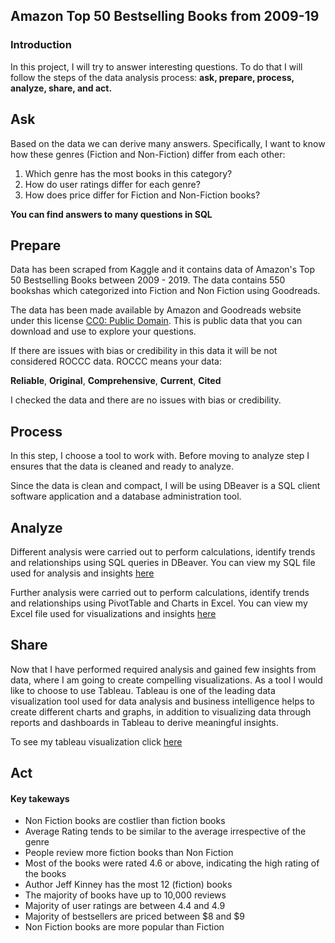 ## Amazon Top 50 Bestselling Books from 2009-19

### Introduction

In this project, I will try to answer interesting questions. To do that I will follow the steps of the data analysis process: **ask, prepare, process, analyze, share, and act.**

## Ask

Based on the data we can derive many answers. Specifically, I want to know how these genres (Fiction and Non-Fiction) differ from each other:

1. Which genre has the most books in this category?
2. How do user ratings differ for each genre?
3. How does price differ for Fiction and Non-Fiction books?

**You can find answers to many questions in SQL**

## Prepare

Data has been scraped from Kaggle and it contains data of Amazon's Top 50 Bestselling Books between 2009 - 2019. The data contains 550 bookshas which categorized into Fiction and Non Fiction using Goodreads.  

The data has been made available by Amazon and Goodreads website under this license [CC0: Public Domain](https://creativecommons.org/publicdomain/zero/1.0/). This is public data that you can download and use to explore your questions.

If there are issues with bias or credibility in this data it will be not considered ROCCC data. ROCCC means your data:

**Reliable**, **Original**, **Comprehensive**, **Current**, **Cited**

I checked the data and there are no issues with bias or credibility.

## Process

In this step, I choose a tool to work with. Before moving to analyze step I ensures that the data is cleaned and ready to analyze.

Since the data is clean and compact, I will be using DBeaver is a SQL client software application and a database administration tool.

## Analyze

Different analysis were carried out to perform calculations, identify trends and relationships using SQL queries in DBeaver. You can view my SQL file used for analysis and insights [here](https://github.com/SomonOlimzoda/AmazonTop50BestsellingBooks/blob/main/SQL%20script.sql)

Further analysis were carried out to perform calculations, identify trends and relationships using PivotTable and Charts in Excel. You can view my Excel file used for visualizations and insights [here](https://github.com/SomonOlimzoda/AmazonTop50BestsellingBooks/blob/main/Amazon%20bestselling%20books%202009-19_v1.xlsx)

## Share

Now that I have performed required analysis and gained few insights from data, where I am going to create compelling visualizations. As a tool I would like to choose to use Tableau. Tableau is one of the leading data visualization tool used for data analysis and business intelligence helps to create different charts and graphs, in addition to visualizing data through reports and dashboards in Tableau to derive meaningful insights.

To see my tableau visualization click [here](https://public.tableau.com/app/profile/somon4257/viz/Amazontop50bestsellingbooks/Story1)

## Act

#### Key takeways

* Non Fiction books are costlier than fiction books
* Average Rating tends to be similar to the average irrespective of the genre
* People review more fiction books than Non Fiction
* Most of the books were rated 4.6 or above, indicating the high rating of the books
* Author Jeff Kinney has the most 12 (fiction) books
* The majority of books have up to 10,000 reviews
* Majority of user ratings are between 4.4 and 4.9
* Majority of bestsellers are priced between $8 and $9
* Non Fiction books are more popular than Fiction

